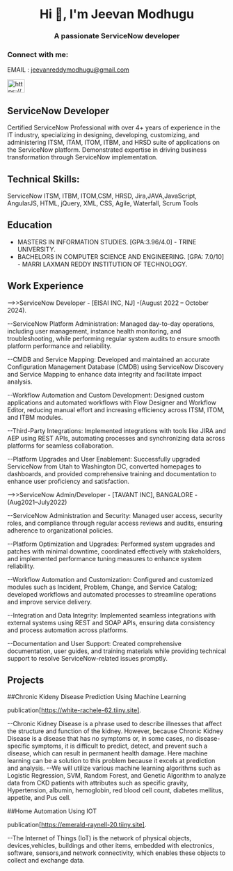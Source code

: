 <h1 align="center">Hi 👋, I'm Jeevan Modhugu</h1>
<h3 align="center">A passionate ServiceNow developer</h3>



<h3 align="left">Connect with me:</h3>

EMAIL : jeevanreddymodhugu@gmail.com

<p align="left">
<a href="https://linkedin.com/in/https://www.linkedin.com/in/jeevan-reddy-491819210/" target="blank"><img align="center" src="https://raw.githubusercontent.com/rahuldkjain/github-profile-readme-generator/master/src/images/icons/Social/linked-in-alt.svg" alt="https://www.linkedin.com/in/jeevan-reddy-491819210/" height="30" width="40" /></a>
</p>

## ServiceNow Developer
Certified ServiceNow Professional with over 4+ years of experience in the IT industry, specializing in designing, developing, customizing, and administering ITSM, ITAM, ITOM, ITBM, and HRSD suite of applications on the ServiceNow platform. Demonstrated expertise in driving business transformation through ServiceNow implementation.

## Technical Skills: 
ServiceNow ITSM, ITBM, ITOM,CSM, HRSD, Jira,JAVA,JavaScript, AngularJS, HTML, jQuery, XML, CSS, Agile, Waterfall, Scrum Tools 

## Education
- MASTERS IN INFORMATION STUDIES.    [GPA:3.96/4.0] -   TRINE UNIVERSITY.
- BACHELORS IN COMPUTER SCIENCE AND ENGINEERING.   [GPA: 7.0/10] -  MARRI LAXMAN REDDY INSTITUTION OF TECHNOLOGY. 

## Work Experience
-->>ServiceNow Developer - [EISAI INC, NJ] -(August 2022 – October 2024). 


--ServiceNow Platform Administration: Managed day-to-day operations, including user management, instance health monitoring, and troubleshooting, while performing regular system audits to ensure smooth platform performance and reliability.

--CMDB and Service Mapping: Developed and maintained an accurate Configuration Management Database (CMDB) using ServiceNow Discovery and Service Mapping to enhance data integrity and facilitate impact analysis.

--Workflow Automation and Custom Development: Designed custom applications and automated workflows with Flow Designer and Workflow Editor, reducing manual effort and increasing efficiency across ITSM, ITOM, and ITBM modules.

--Third-Party Integrations: Implemented integrations with tools like JIRA and AEP using REST APIs, automating processes and synchronizing data across platforms for seamless collaboration.

--Platform Upgrades and User Enablement: Successfully upgraded ServiceNow from Utah to Washington DC, converted homepages to dashboards, and provided comprehensive training and documentation to enhance user proficiency and satisfaction.



-->>ServiceNow Admin/Developer - [TAVANT INC], BANGALORE - (Aug2021–July2022) 


--ServiceNow Administration and Security: Managed user access, security roles, and compliance through regular access reviews and audits, ensuring adherence to organizational policies.

--Platform Optimization and Upgrades: Performed system upgrades and patches with minimal downtime, coordinated effectively with stakeholders, and implemented performance tuning measures to enhance system reliability.

--Workflow Automation and Customization: Configured and customized modules such as Incident, Problem, Change, and Service Catalog; developed workflows and automated processes to streamline operations and improve service delivery.

--Integration and Data Integrity: Implemented seamless integrations with external systems using REST and SOAP APIs, ensuring data consistency and process automation across platforms.

--Documentation and User Support: Created comprehensive documentation, user guides, and training materials while providing technical support to resolve ServiceNow-related issues promptly.

## Projects
##Chronic Kideny Disease Prediction Using Machine Learning

publication[https://white-rachele-62.tiiny.site].

--Chronic Kidney Disease is a phrase used to describe illnesses that affect the structure and function of the kidney. However, because Chronic Kidney Disease is a disease that has no symptoms or, in some cases, no disease-specific symptoms, it is difficult to predict, detect, and prevent such a disease, which can result in permanent health damage. Here machine learning can be a solution to this problem because it excels at prediction and analysis.
--We will utilize various machine learning algorithms such as Logistic Regression, SVM, Random Forest, and Genetic Algorithm to analyze data from CKD patients with attributes such as specific gravity, Hypertension, albumin, hemoglobin, red blood cell count, diabetes mellitus, appetite, and Pus cell.

##Home Automation Using IOT

publication[https://emerald-raynell-20.tiiny.site].

--The Internet of Things (IoT) is the network of physical objects, devices,vehicles, buildings and other items, embedded with electronics, software, sensors,and network connectivity, which enables these objects to collect and exchange data.


